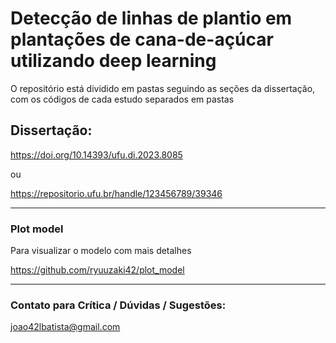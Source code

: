
# Detecção de linhas de plantio em plantações de cana-de-açúcar utilizando deep learning

O repositório está dividido em pastas seguindo as seções da dissertação, com os códigos de cada estudo separados em pastas

## Dissertação:
https://doi.org/10.14393/ufu.di.2023.8085

ou

https://repositorio.ufu.br/handle/123456789/39346

---
### Plot model
Para visualizar o modelo com mais detalhes

https://github.com/ryuuzaki42/plot_model

---
### Contato para Crítica / Dúvidas / Sugestões:
joao42lbatista@gmail.com
